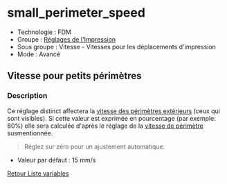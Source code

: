 # small_perimeter_speed

* Technologie : FDM
* Groupe : [Réglages de l'Impression](../print_settings/print_settings.md)
* Sous groupe : Vitesse - Vitesses pour les déplacements d'impression
* Mode : Avancé

## Vitesse pour petits périmètres

### Description

Ce réglage distinct affectera la [vitesse des périmètres extérieurs](perimeter_speed.md)  (ceux qui sont visibles).
Si cette valeur est exprimée en pourcentage (par exemple: 80%) elle sera calculée d'après le réglage de la [vitesse de périmètre](perimeter_speed.md) susmentionnée.

> Réglez sur zéro pour un ajustement automatique.

* Valeur par défaut : 15 mm/s

[Retour Liste variables](variable_list.md)